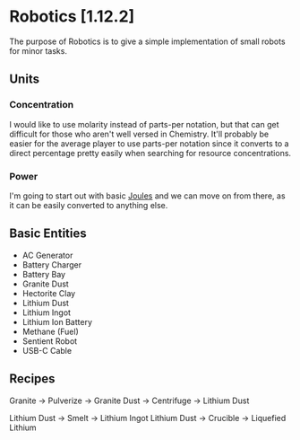 Robotics [1.12.2]
=================

The purpose of Robotics is to give a simple implementation of small robots for minor tasks.

Units
-----

### Concentration

I would like to use molarity instead of parts-per notation, but that can get difficult for those who aren't well versed in Chemistry.  It'll probably be easier for the average player to use parts-per notation since it converts to a direct percentage pretty easily when searching for resource concentrations.

### Power

I'm going to start out with basic [Joules](https://en.wikipedia.org/wiki/Joule) and we can move on from there, as it can be easily converted to anything else.

Basic Entities
--------------

- AC Generator
- Battery Charger
- Battery Bay
- Granite Dust
- Hectorite Clay
- Lithium Dust
- Lithium Ingot
- Lithium Ion Battery
- Methane (Fuel)
- Sentient Robot
- USB-C Cable

Recipes
-------

Granite -> Pulverize -> Granite Dust -> Centrifuge -> Lithium Dust

Lithium Dust -> Smelt -> Lithium Ingot
Lithium Dust -> Crucible -> Liquefied Lithium
